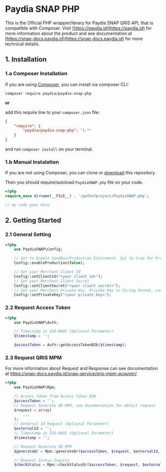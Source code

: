 Paydia SNAP PHP
===============

This is the Official PHP wrapper/library for Paydia SNAP QRIS API, that is compatible with Composer. Visit [https://paydia.id](https://paydia.id) for more information about the product and see documentation at [https://snap-docs.paydia.id](https://snap-docs.paydia.id) for more technical details.

## 1. Installation

### 1.a Composer Installation

If you are using [Composer](https://getcomposer.org), you can install via composer CLI:

```
composer require paydia/paydia-snap-php
```

**or**

add this require line to your `composer.json` file:

```json
{
    "require": {
        "paydia/paydia-snap-php": "1.*"
    }
}
```

and run `composer install` on your terminal.

### 1.b Manual Instalation

If you are not using Composer, you can clone or [download](https://github.com/Paydia/paydia-snap-php/archive/master.zip) this repository.

Then you should require/autoload `PaydiaSNAP.php` file on your code.

```php
<?php
require_once dirname(__FILE__) . '/pathofproject/PaydiaSNAP.php';

// my code goes here
```

## 2. Getting Started

### 2.1 General Setting

```php
<?php
    use PaydiaSNAP\Config;

    // Set to Enable Sandbox/Production Enviroment. Set to true for Production Environment
    Config::enableProduction(false);

    // Set your Merchant Client Id
    Config::setClientId("<your client id>");
    // Set your Merchant Client Secret
    Config::setClientSecret("<your client secret>");
    // Set your Merchant Private Key. Private Key in String Format, can use https://www.samltool.com/format_privatekey.php for formatting Private Key as String
    Config::setPrivateKey("<your private key>");
```

### 2.2 Request Access Token

```php
<?php
    use PaydiaSNAP\Auth;

    // Timestamp in ISO-8601 (Optional Parameter)
    $timestamp = '';

    $accessToken = Auth::getAccessTokenB2b($timestamp);
```

### 2.3 Request QRIS MPM

For more information about Request and Response can see documentation at https://snap-docs.paydia.id/snap-service/qris-mpm-acquirer/.

```php
<?php
    use PaydiaSNAP\Mpm;

    // Access Token from Access Token B2B
    $accessToken = '';
    // Request Generate QR MPM, see documentation for detail request
    $request = array(
        ...
    );
    // External Id Request (Optional Parameter)
    $externalId = '';
    // Timestamp in ISO-8601 (Optional Parameter)
    $timestamp = '';

    // Request Generate QR MPM
    $generateQr = Mpm::generateQr($accessToken, $request, $externalId, $timestamp);

    // Request Status Inquiry
    $checkStatus = Mpm::checkStatusQr($accessToken, $request, $externalId, $timestamp);
```
